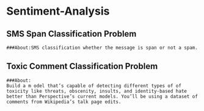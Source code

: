 # Sentiment-Analysis
## SMS Span Classification Problem
    ###About:SMS classification whether the message is span or not a spam.
    
## Toxic Comment Classification Problem
    ###About:
    Build a m odel that’s capable of detecting different types of of toxicity like threats, obscenity, insults, and identity-based hate better than Perspective’s current models. You’ll be using a dataset of comments from Wikipedia’s talk page edits.
